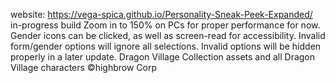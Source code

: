 website: https://vega-spica.github.io/Personality-Sneak-Peek-Expanded/
in-progress build
Zoom in to 150% on PCs for proper performance for now.
Gender icons can be clicked, as well as screen-read for accessibility.
Invalid form/gender options will ignore all selections. Invalid options will be hidden properly in a later update.
Dragon Village Collection assets and all Dragon Village characters ©highbrow Corp
